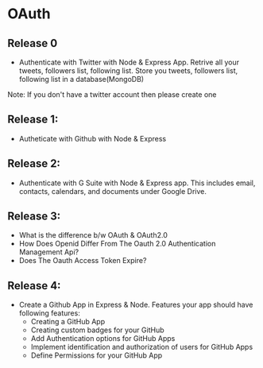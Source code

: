 # OAuth

## Release 0
- Authenticate with Twitter with Node & Express App. Retrive all your tweets, followers list, following list. Store you tweets, followers list, following list in a database(MongoDB)

Note: If you don't have a twitter account then please create one

## Release 1: 

- Autheticate with Github with Node & Express

## Release 2:

- Authenticate with G Suite with Node & Express app. This includes email, contacts, calendars, and documents under Google Drive.

## Release 3:

- What is the difference b/w OAuth & OAuth2.0
- How Does Openid Differ From The Oauth 2.0 Authentication Management Api?
- Does The Oauth Access Token Expire?


## Release 4:

- Create a Github App in Express & Node. Features your app should have following features:
	- Creating a GitHub App
	- Creating custom badges for your GitHub
	- Add Authentication options for GitHub Apps
	- Implement identification and authorization of users for GitHub Apps
	- Define Permissions for your GitHub App